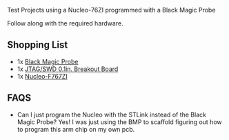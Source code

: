 Test Projects using a Nucleo-76ZI programmed with a Black Magic Probe

Follow along with the required hardware.
## Shopping List
* 1x [Black Magic Probe](https://1bitsquared.com/collections/all-products/products/black-magic-probe)
* 1x [JTAG/SWD 0.1in. Breakout Board](https://1bitsquared.com/collections/accessories/products/jtag-swd-100mil-pitch-breakout)
* 1x [Nucleo-F767ZI](https://www.digikey.com/en/products/detail/stmicroelectronics/NUCLEO-F767ZI/6004740)

## FAQS
* Can I just program the Nucleo with the STLink instead of the Black Magic Probe?
Yes! I was just using the BMP to scaffold figuring out how to program this arm chip on my own pcb.

